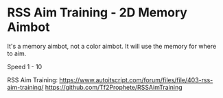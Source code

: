 # RSS Aim Training - 2D Memory Aimbot

It's a memory aimbot, not a color aimbot. It will use the memory for where to aim.

Speed 1 - 10

RSS Aim Training:
https://www.autoitscript.com/forum/files/file/403-rss-aim-training/
https://github.com/Tf2Prophete/RSSAimTraining
